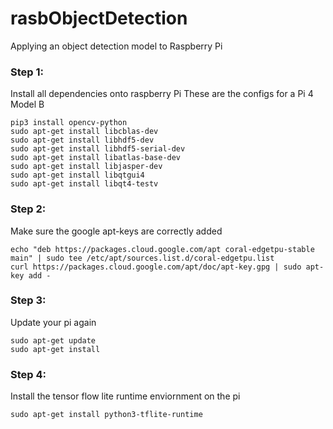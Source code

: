 # rasbObjectDetection
Applying an object detection model to Raspberry Pi
### Step 1: 
Install all dependencies onto raspberry Pi These are the configs for a Pi 4 Model B
```
pip3 install opencv-python
sudo apt-get install libcblas-dev
sudo apt-get install libhdf5-dev
sudo apt-get install libhdf5-serial-dev
sudo apt-get install libatlas-base-dev
sudo apt-get install libjasper-dev 
sudo apt-get install libqtgui4 
sudo apt-get install libqt4-testv
```
### Step 2:
 Make sure the google apt-keys are correctly added
```
echo "deb https://packages.cloud.google.com/apt coral-edgetpu-stable main" | sudo tee /etc/apt/sources.list.d/coral-edgetpu.list
curl https://packages.cloud.google.com/apt/doc/apt-key.gpg | sudo apt-key add -
```

### Step 3:
Update your pi again
```
sudo apt-get update
sudo apt-get install
```

### Step 4: 
Install the tensor flow lite runtime enviornment on the pi

```
sudo apt-get install python3-tflite-runtime
```
